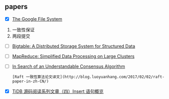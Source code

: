 ## papers

- [x] [The Google File System](https://static.googleusercontent.com/media/research.google.com/zh-CN//archive/gfs-sosp2003.pdf)


1. 一致性保证
2. 两段提交

- [ ] [Bigtable: A Distributed Storage System for Structured Data](https://static.googleusercontent.com/media/research.google.com/zh-CN//archive/bigtable-osdi06.pdf)

- [ ] [MapReduce: Simplified Data Processing on Large Clusters](https://static.googleusercontent.com/media/research.google.com/zh-CN//archive/mapreduce-osdi04.pdf)

- [ ] [In Search of an Understandable Consensus Algorithm](https://web.stanford.edu/~ouster/cgi-bin/papers/raft-atc14)

      [Raft 一致性算法论文译文](http://blog.luoyuanhang.com/2017/02/02/raft-paper-in-zh-CN/)

- [x] [TiDB 源码阅读系列文章（四）Insert 语句概览](https://zhuanlan.zhihu.com/p/34512827)


